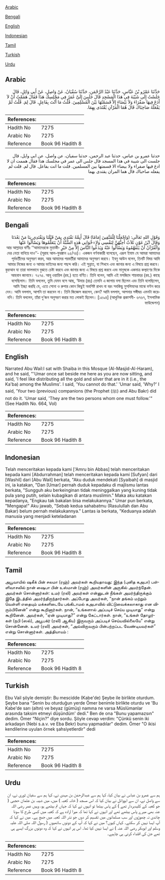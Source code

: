 [Arabic](#arabic)

[Bengali](#bengali)

[English](#english)

[Indonesian](#indonesian)

[Tamil](#tamil)

[Turkish](#turkish)

[Urdu](#urdu)

## Arabic


<div dir="rtl" lang="ar" style={{fontSize:'larger',backgroundColor:'#f8f9fa',padding:20}}>
حَدَّثَنَا عَمْرُو بْنُ عَبَّاسٍ، حَدَّثَنَا عَبْدُ الرَّحْمَنِ، حَدَّثَنَا سُفْيَانُ، عَنْ وَاصِلٍ، عَنْ أَبِي وَائِلٍ، قَالَ جَلَسْتُ إِلَى شَيْبَةَ فِي هَذَا الْمَسْجِدِ قَالَ جَلَسَ إِلَىَّ عُمَرُ فِي مَجْلِسِكَ هَذَا فَقَالَ هَمَمْتُ أَنْ لاَ أَدَعَ فِيهَا صَفْرَاءَ وَلاَ بَيْضَاءَ إِلاَّ قَسَمْتُهَا بَيْنَ الْمُسْلِمِينَ‏.‏ قُلْتُ مَا أَنْتَ بِفَاعِلٍ‏.‏ قَالَ لِمَ‏.‏ قُلْتُ لَمْ يَفْعَلْهُ صَاحِبَاكَ قَالَ هُمَا الْمَرْآنِ يُقْتَدَى بِهِمَا‏.‏
</div>
<div style={{backgroundColor:'#f8f9fa',padding:20, marginBottom: 10}}><table> <thead> <tr> <th>References:</th> <th></th> </tr> </thead> <tbody><tr><td>Hadith No</td><td>7275</td></tr><tr><td>Arabic No</td><td>7275</td></tr><tr><td>Reference</td><td>Book 96 Hadith 8</td></tr></tbody></table></div>


<div dir="rtl" lang="ar" style={{fontSize:'larger',backgroundColor:'#f8f9fa',padding:20}}>
حدثنا عمرو بن عباس، حدثنا عبد الرحمن، حدثنا سفيان، عن واصل، عن ابي وايل، قال جلست الى شيبة في هذا المسجد قال جلس الى عمر في مجلسك هذا فقال هممت ان لا ادع فيها صفراء ولا بيضاء الا قسمتها بين المسلمين. قلت ما انت بفاعل. قال لم. قلت لم يفعله صاحباك قال هما المران يقتدى بهما
</div>
<div style={{backgroundColor:'#f8f9fa',padding:20, marginBottom: 10}}><table> <thead> <tr> <th>References:</th> <th></th> </tr> </thead> <tbody><tr><td>Hadith No</td><td>7275</td></tr><tr><td>Arabic No</td><td>7275</td></tr><tr><td>Reference</td><td>Book 96 Hadith 8</td></tr></tbody></table></div>

## Bengali


<div dir="rtl" lang="bn" style={{fontSize:'larger',backgroundColor:'#f8f9fa',padding:20}}>
وَقَوْلِ اللهِ تَعَالَى: (وَاجْعَلْنَا لِلْمُتَّقِينَ إِمَامًا) قَالَ أَيِمَّةً نَقْتَدِي بِمَنْ قَبْلَنَا وَيَقْتَدِي بِنَا مَنْ بَعْدَنَا وَقَالَ ابْنُ عَوْنٍ ثَلاَثٌ أُحِبُّهُنَّ لِنَفْسِي وَلإِ÷خْوَانِي هٰذِهِ السُّنَّةُ أَنْ يَتَعَلَّمُوهَا وَيَسْأَلُوا عَنْهَا وَالْقُرْآنُ أَنْ يَتَفَهَّمُوهُ وَيَسْأَلُوا عَنْهُ وَيَدَعُوا النَّاسَ إِلاَّ مِنْ خَيْرٍ আর আল্লাহর বাণীঃ ‘‘আমাদেরকে মুত্তাকীদের নেতা বানিয়ে দাও’’- (সূরাহ আল-ফুরক্বান ২৫/৭৪)। একজন বর্ণনাকারী বলেছেন, এরূপ ইমাম যে আমরা আমাদের পূর্ববর্তীদের অনুসরণ করব, আর আমাদের পরবর্তীরা আমাদের অনুসরণ করবে। ইবনু আউন বলেন, তিনটি বিষয় আমি আমার নিজের জন্য ও আমার ভাইদের জন্য পছন্দ করি। এই সুন্নাত, যা শিখবে এবং জানার জন্য এ বিষয়ে প্রশ্ন করবে। কুরআন যা তারা ভালভাবে বুঝতে চেষ্টা করবে এবং জানার জন্য এ বিষয়ে প্রশ্ন করবে এবং মানুষকে একমাত্র কল্যাণের দিকে আহবান জানাবে। ৭২৭৫. আবূ ওয়ায়িল (রহ.) হতে বর্ণিত। তিনি বলেন, আমি এই মসজিদে শায়বাহর (রহ.) কাছে বসেছিলাম। তিনি বললেন, তুমি যেমন বসে আছ, ‘উমার (রাঃ) তেমনি এ জাগায় বসা ছিলেন এবং তিনি বলেছিলেন, আমি ইচ্ছা করছি যে, এতে সোনা ও রুপার কোন কিছুই অবশিষ্ট রাখব না বরং সবকিছু মুসলিমদের মাঝে বণ্টন করে দেব। আমি বললাম, আপনি তা করবেন না। তিনি জিজ্ঞেস করলেন, কেন? আমি বললাম, আপনার সঙ্গীদ্বয় এমনটা করেননি। তিনি বললেন, তাঁরা দু’জন অনুসরণ করার মত লোকই ছিলেন। [১৫৯৪] (আধুনিক প্রকাশনী- ৬৭৬৭, ইসলামিক ফাউন্ডেশন)
</div>
<div style={{backgroundColor:'#f8f9fa',padding:20, marginBottom: 10}}><table> <thead> <tr> <th>References:</th> <th></th> </tr> </thead> <tbody><tr><td>Hadith No</td><td>7275</td></tr><tr><td>Arabic No</td><td>7275</td></tr><tr><td>Reference</td><td>Book 96 Hadith 8</td></tr></tbody></table></div>

## English


<div dir="ltr" lang="en" style={{fontSize:'larger',backgroundColor:'#f8f9fa',padding:20}}>
Narrated Abu Wail:I sat with Shaiba in this Mosque (Al-Masjid-Al-Haram), and he said, "'Umar once sat beside me here as you are now sitting, and said, 'I feel like distributing all the gold and silver that are in it (i.e., the Ka'ba) among the Muslims'. I said, 'You cannot do that.' 'Umar said, 'Why?' I said, 'Your two (previous) companions (the Prophet (ﷺ) and Abu Bakr) did not do it. 'Umar said, 'They are the two persons whom one must follow.'" (See Hadith No. 664, Vol)
</div>
<div style={{backgroundColor:'#f8f9fa',padding:20, marginBottom: 10}}><table> <thead> <tr> <th>References:</th> <th></th> </tr> </thead> <tbody><tr><td>Hadith No</td><td>7275</td></tr><tr><td>Arabic No</td><td>7275</td></tr><tr><td>Reference</td><td>Book 96 Hadith 8</td></tr></tbody></table></div>

## Indonesian


<div dir="ltr" lang="id" style={{fontSize:'larger',backgroundColor:'#f8f9fa',padding:20}}>
Telah menceritakan kepada kami ['Amru bin Abbas] telah menceritakan kepada kami [Abdurrahman] telah menceritakan kepada kami [Sufyan] dari [Washil] dari [Abu Wail] berkata, "Aku duduk mendekati [Syaibah] di masjid ini, ia katakan, "Dan [Umar] pernah duduk kepadaku di majlismu lantas berkata, "Sungguh aku berkeinginan tidak meninggalkan yang kuning tidak pula yang putih, selain kubagikan di antara muslimin." Maka aku katakan kepadanya, "Engkau tak bakalan bisa melakukannya." Umar pun berkata, "Mengapa!" Aku jawab, "Sebab kedua sahabatmu (Rasulullah dan Abu Bakar) belum pernah melakukannya." Lantas ia berkata, "Keduanya adalah manusia yang menjadi keteladanan
</div>
<div style={{backgroundColor:'#f8f9fa',padding:20, marginBottom: 10}}><table> <thead> <tr> <th>References:</th> <th></th> </tr> </thead> <tbody><tr><td>Hadith No</td><td>7275</td></tr><tr><td>Arabic No</td><td>7275</td></tr><tr><td>Reference</td><td>Book 96 Hadith 8</td></tr></tbody></table></div>

## Tamil


<div dir="ltr" lang="ta" style={{fontSize:'larger',backgroundColor:'#f8f9fa',padding:20}}>
அபூவாயில் ஷகீக் பின் சலமா (ரஹ்) அவர்கள் கூறியதாவது: இந்த (புனித கஅபா) பள்ளிவாசலில் நான் ஷைபா பின் உஸ்மான் (ரஹ்) அவர்களின் அருகில் அமர்ந்தேன். அவர்கள் சொன்னார்கள்: உமர் (ரலி) அவர்கள் என்னுடன் நீங்கள் அமர்ந்திருக்கும் இதே இடத்தில் அமர்ந்திருந்தார்கள். அப்போது அவர்கள், “நான் தங்கம் மற்றும் வெள்ளி எதையும் மக்களிடையே பங்கிடாமல் கஅபாவில் விட்டுவைக்கலாகாது என விரும்பினேன்” என்று கூறினார்கள். நான், “உங்களால் அப்படிச் செய்ய முடியாது” என்று கூறினேன். அவர்கள், “ஏன் முடியாது?” என்று கேட்டார்கள். நான், “உங்கள் தோழர்கள் (நபி (ஸல்), அபூபக்ர் (ரலி) ஆகிய) இருவரும் அப்படிச் செய்யவில்லையே” என்று சொன்னேன். உமர் (ரலி) அவர்கள், “அவ்விருவரும் பின்பற்றப்பட வேண்டியவர்கள்” என்று சொன்னார்கள். அத்தியாயம் :
</div>
<div style={{backgroundColor:'#f8f9fa',padding:20, marginBottom: 10}}><table> <thead> <tr> <th>References:</th> <th></th> </tr> </thead> <tbody><tr><td>Hadith No</td><td>7275</td></tr><tr><td>Arabic No</td><td>7275</td></tr><tr><td>Reference</td><td>Book 96 Hadith 8</td></tr></tbody></table></div>

## Turkish


<div dir="ltr" lang="tr" style={{fontSize:'larger',backgroundColor:'#f8f9fa',padding:20}}>
Ebu Vail şöyle demiştir: Bu mescidde (Kabe'de) Şeybe ile birlikte oturdum. Şeybe bana "Senin bu oturduğun yerde Ömer benimle birlikte oturdu ve 'Bu Kabe'de sarı (altın) ve beyaz (gümüş) namına ne varsa Müslümanlar arasında taksim etmeyi düşündüm' dedi." Ben de ona "Bunu yapamazsın" dedim. Ömer "Niçin?" diye sordu. Şöyle cevap verdim: "Çünkü senin iki arkadaşın (Nebi s.a.v. ve Eba Bekr) bunu yapmadılar" dedim. Ömer "O ikisi kendilerine uyulan örnek şahsiyetlerdir" dedi
</div>
<div style={{backgroundColor:'#f8f9fa',padding:20, marginBottom: 10}}><table> <thead> <tr> <th>References:</th> <th></th> </tr> </thead> <tbody><tr><td>Hadith No</td><td>7275</td></tr><tr><td>Arabic No</td><td>7275</td></tr><tr><td>Reference</td><td>Book 96 Hadith 8</td></tr></tbody></table></div>

## Urdu


<div dir="rtl" lang="ur" style={{fontSize:'larger',backgroundColor:'#f8f9fa',padding:20}}>
ہم سے عمرو بن عباس نے بیان کیا، کہا ہم سے عبدالرحمٰن بن مہدی نے، کہا ہم سے سفیان ثوری نے، ان سے واصل نے، ان سے ابووائل نے بیان کیا کہ اس مسجد ( خانہ کعبہ ) میں، میں شیبہ بن عثمان حجبی ( جو کعبہ کے کلیدبردار تھے ) کے پاس بیٹھا تو انہوں نے کہا کہ جہاں تم بیٹھے ہو، وہیں عمر رضی اللہ عنہ بھی میرے پاس بیٹھے تھے اور انہوں نے کہا تھا کہ میرا ارادہ ہے کہ کعبہ میں کسی طرح کا سونا چاندی نہ چھوڑوں اور سب مسلمانوں میں تقسیم کر دوں جو نذر اللہ کعبہ میں جمع ہے۔ میں نے کہا کہ آپ ایسا نہیں کر سکتے۔ کہاں کیوں؟ میں نے کہا کہ آپ کے دونوں ساتھیوں ( رسول اللہ صلی اللہ علیہ وسلم اور ابوبکر رضی اللہ عنہ ) نے ایسا نہیں کیا تھا۔ اس پر انہوں نے کہا کہ وہ دونوں بزرگ ایسے ہی تھے جن کی اقتداء کرنی ہی چاہیے۔
</div>
<div style={{backgroundColor:'#f8f9fa',padding:20, marginBottom: 10}}><table> <thead> <tr> <th>References:</th> <th></th> </tr> </thead> <tbody><tr><td>Hadith No</td><td>7275</td></tr><tr><td>Arabic No</td><td>7275</td></tr><tr><td>Reference</td><td>Book 96 Hadith 8</td></tr></tbody></table></div>